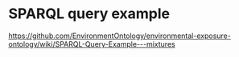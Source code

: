 # SPARQL query example 

https://github.com/EnvironmentOntology/environmental-exposure-ontology/wiki/SPARQL-Query-Example---mixtures
